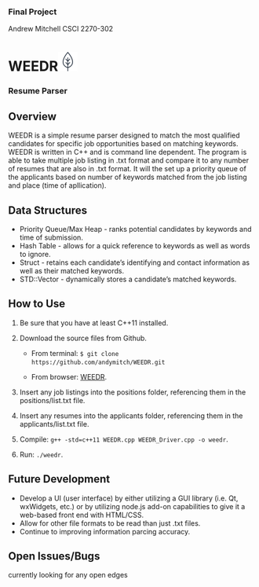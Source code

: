### Final Project
Andrew Mitchell
CSCI 2270-302

# WEEDR![leaf logo](https://github.com/andymitch/WEEDR/blob/master/leaf-logo.png "WEEDR logo")
### Resume Parser

## Overview

WEEDR is a simple resume parser designed to match the most qualified candidates for specific job opportunities based on matching keywords. WEEDR is written in C++ and is command line dependent. The program is able to take multiple job listing in .txt format and compare it to any number of resumes that are also in .txt format. It will the set up a priority queue of the applicants based on number of keywords matched from the job listing and place (time of apllication).
  
## Data Structures

  * Priority Queue/Max Heap - ranks potential candidates by keywords and time of submission.
  * Hash Table - allows for a quick reference to keywords as well as words to ignore.
  * Struct - retains each candidate’s identifying and contact information as well as their matched keywords.
  * STD::Vector - dynamically stores a candidate’s matched keywords.

## How to Use

1. Be sure that you have at least C++11 installed.
  
2. Download the source files from Github.
  
   * From terminal: `$ git clone https://github.com/andymitch/WEEDR.git`
  
   * From browser: [WEEDR](https://github.com/andymitch/WEEDR/archive/master.zip).
  
3. Insert any job listings into the positions folder, referencing them in the positions/list.txt file.
  
4. Insert any resumes into the applicants folder, referencing them in the applicants/list.txt file.
  
5. Compile: `g++ -std=c++11 WEEDR.cpp WEEDR_Driver.cpp -o weedr`.
  
6. Run: `./weedr`.

## Future Development

  * Develop a UI (user interface) by either utilizing a GUI library (i.e. Qt, wxWidgets, etc.) or by utilizing node.js add-on capabilities to give it a web-based front end with HTML/CSS.
  * Allow for other file formats to be read than just .txt files.
  * Continue to improving information parcing accuracy.

## Open Issues/Bugs
currently looking for any open edges
